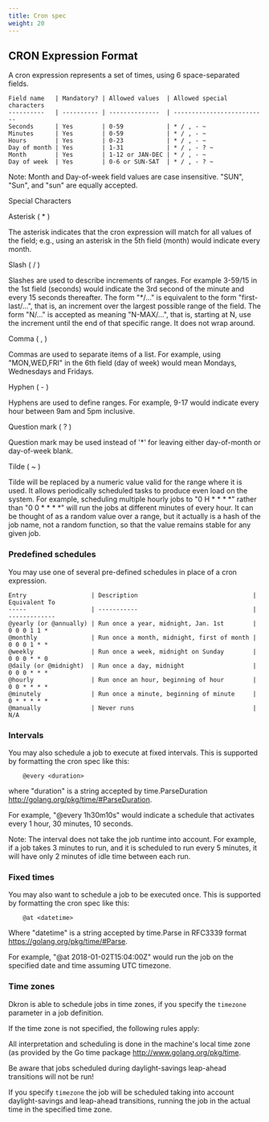 ```yaml
---
title: Cron spec
weight: 20
---
```


## CRON Expression Format

A cron expression represents a set of times, using 6 space-separated fields.

	Field name   | Mandatory? | Allowed values  | Allowed special characters
	----------   | ---------- | --------------  | --------------------------
	Seconds      | Yes        | 0-59            | * / , - ~
	Minutes      | Yes        | 0-59            | * / , - ~
	Hours        | Yes        | 0-23            | * / , - ~
	Day of month | Yes        | 1-31            | * / , - ? ~
	Month        | Yes        | 1-12 or JAN-DEC | * / , - ~
	Day of week  | Yes        | 0-6 or SUN-SAT  | * / , - ? ~

Note: Month and Day-of-week field values are case insensitive.  "SUN", "Sun",
and "sun" are equally accepted.

Special Characters

Asterisk ( * )

The asterisk indicates that the cron expression will match for all values of the
field; e.g., using an asterisk in the 5th field (month) would indicate every
month.

Slash ( / )

Slashes are used to describe increments of ranges. For example 3-59/15 in the
1st field (seconds) would indicate the 3rd second of the minute and every 15
seconds thereafter. The form "*\/..." is equivalent to the form "first-last/...",
that is, an increment over the largest possible range of the field.  The form
"N/..." is accepted as meaning "N-MAX/...", that is, starting at N, use the
increment until the end of that specific range.  It does not wrap around.

Comma ( , )

Commas are used to separate items of a list. For example, using "MON,WED,FRI" in
the 6th field (day of week) would mean Mondays, Wednesdays and Fridays.

Hyphen ( - )

Hyphens are used to define ranges. For example, 9-17 would indicate every
hour between 9am and 5pm inclusive.

Question mark ( ? )

Question mark may be used instead of '*' for leaving either day-of-month or
day-of-week blank.

Tilde ( ~ )

Tilde will be replaced by a numeric value valid for the range where it is used. It allows periodically scheduled tasks to produce even load on the system. For example, scheduling multiple hourly jobs to "0 H * * * *" rather than "0 0 * * * *" will run the jobs at different minutes of every hour. It can be thought of as a random value over a range, but it actually is a hash of the job name, not a random function, so that the value remains stable for any given job. 

### Predefined schedules

You may use one of several pre-defined schedules in place of a cron expression.

	Entry                  | Description                                | Equivalent To
	-----                  | -----------                                | -------------
	@yearly (or @annually) | Run once a year, midnight, Jan. 1st        | 0 0 0 1 1 *
	@monthly               | Run once a month, midnight, first of month | 0 0 0 1 * *
	@weekly                | Run once a week, midnight on Sunday        | 0 0 0 * * 0
	@daily (or @midnight)  | Run once a day, midnight                   | 0 0 0 * * *
	@hourly                | Run once an hour, beginning of hour        | 0 0 * * * *
	@minutely              | Run once a minute, beginning of minute     | 0 * * * * *
	@manually              | Never runs                                 | N/A

### Intervals

You may also schedule a job to execute at fixed intervals.  This is supported by
formatting the cron spec like this:

```
	@every <duration>
```

where "duration" is a string accepted by time.ParseDuration http://golang.org/pkg/time/#ParseDuration.

For example, "@every 1h30m10s" would indicate a schedule that activates every
1 hour, 30 minutes, 10 seconds.

Note: The interval does not take the job runtime into account.  For example,
if a job takes 3 minutes to run, and it is scheduled to run every 5 minutes,
it will have only 2 minutes of idle time between each run.

### Fixed times

You may also want to schedule a job to be executed once. This is supported by
formatting the cron spec like this:

```
    @at <datetime>
```

Where "datetime" is a string accepted by time.Parse in RFC3339 format https://golang.org/pkg/time/#Parse.

For example, "@at 2018-01-02T15:04:00Z" would run the job on the specified date and time
assuming UTC timezone.

### Time zones

Dkron is able to schedule jobs in time zones, if you specify the `timezone` parameter in a
job definition.

If the time zone is not specified, the following rules apply:

All interpretation and scheduling is done in the machine's local time zone (as
provided by the Go time package http://www.golang.org/pkg/time.

Be aware that jobs scheduled during daylight-savings leap-ahead transitions will
not be run!

If you specify `timezone` the job will be scheduled taking into account daylight-savings 
and leap-ahead transitions, running the job in the actual time in the specified time zone.
